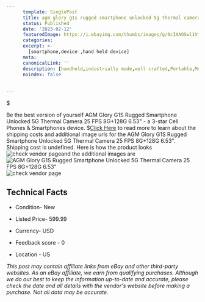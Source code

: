 ```yaml
---
      template: SinglePost
      title: agm glory g1s rugged smartphone unlocked 5g thermal camera 25 fps 8g 128g 6 53 
      status: Published
      date: '2023-02-12'
      featuredImage: https://i.ebayimg.com/thumbs/images/g/0cIAAOSwl1VjSvW7/s-l225.jpg
      categories: 
      excerpt: >-
        [smartphone,device ,hand held device]
      meta:
      canonicalLink: ''
      description: [handheld,industrially made,well crafted,Portable,Mobile,Compact,Convenient,Lightweight,Maneuverable,Man-portable,Miniature,Carriable,Hand-held,Light,Holdable,Transportable,Mobile device,Pocket-sized,On-the-go,Wireless,Cordless,Compact size,Convenient size, smartphone,device ,hand held device]
      noindex: false
      
        
---
```

$

Be the best version of yourself AGM Glory G1S Rugged Smartphone Unlocked 5G Thermal Camera 25 FPS 8G+128G 6.53" - a 3-star Cell Phones & Smartphones device.
$[Click Here](https://www.ebay.com/itm/304663010187?hash=item46ef549b8b%3Ag%3A0cIAAOSwl1VjSvW7&mkevt=1&mkcid=1&mkrid=711-53200-19255-0&campid=%253CePNCampaignId%253E&customid=%253CreferenceId%253E&toolid=10049) to read more to learn about the shipping costs and additional image urls for the AGM Glory G1S Rugged Smartphone Unlocked 5G Thermal Camera 25 FPS 8G+128G 6.53". Shipping cost is undefined. Here is how the product looks ![check vendor page](https://i.ebayimg.com/thumbs/images/g/0cIAAOSwl1VjSvW7/s-l225.jpg)and the additional images are![AGM Glory G1S Rugged Smartphone Unlocked 5G Thermal Camera 25 FPS 8G+128G 6.53"](https://i.ebayimg.com/images/g/0cIAAOSwl1VjSvW7/s-l1600.jpg)![check vendor page](https://origin-galleryplus.ebayimg.com/ws/web/304663010187_2_0_1/225x225.jpg,https://origin-galleryplus.ebayimg.com/ws/web/304663010187_3_0_1/225x225.jpg,https://origin-galleryplus.ebayimg.com/ws/web/304663010187_4_0_1/225x225.jpg,https://origin-galleryplus.ebayimg.com/ws/web/304663010187_5_0_1/225x225.jpg,https://origin-galleryplus.ebayimg.com/ws/web/304663010187_6_0_1/225x225.jpg,https://origin-galleryplus.ebayimg.com/ws/web/304663010187_7_0_1/225x225.jpg,https://origin-galleryplus.ebayimg.com/ws/web/304663010187_8_0_1/225x225.jpg,https://origin-galleryplus.ebayimg.com/ws/web/304663010187_9_0_1/225x225.jpg,https://origin-galleryplus.ebayimg.com/ws/web/304663010187_10_0_1/225x225.jpg,https://origin-galleryplus.ebayimg.com/ws/web/304663010187_11_0_1/225x225.jpg,https://origin-galleryplus.ebayimg.com/ws/web/304663010187_12_0_1/225x225.jpg)



 ## Technical Facts 



     
      

 - Condition- New 


      

 - Listed Price- 599.99 


      

 - Currency- USD 


      

 - Feedback score - 0 


      

 - Location - US 


      
      

 *_This post may contain affiliate links from eBay and other third-party websites. As an eBay affiliate, we earn from qualifying purchases. Although we do our best to keep the information up-to-date and accurate, please check the date and all details with the vendor's website before making a purchase. Not all data may be accurate._*






